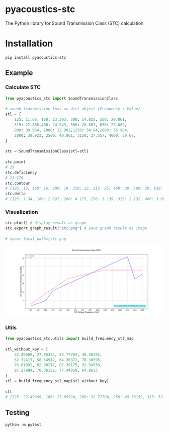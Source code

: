 # pyacoustics-stc
The Python library for Sound Transmission Class (STC) calculation

# Installation
```
pip install pyacoustics-stc
```
## Example
### Calculate STC
```py
from pyacoustics_stc import SoundTransmissionClass

# sound transmission loss as dict object {Frequency : Value}
stl = {
    125: 11.66, 160: 13.303, 200: 14.825, 250: 20.861,
    315: 22.868,400: 24.943, 500: 26.881, 630: 28.889,
    800: 30.964, 1000: 32.902,1250: 34.84,1600: 36.984,
    2000: 38.923, 2500: 40.861, 3150: 27.557, 4000: 30.67,
}

stc = SoundTransmissionClass(stl=stl)

stc.point
# 29
stc.deficiency
# 25.579
stc.contour
# {125: 13, 160: 16, 200: 19, 250: 22, 315: 25, 400: 28, 500: 29, 630: 30, 800: 31, 1000: 32, 1250: 33, 1600: 33, 2000: 33, 2500: 33, 3150: 33, 4000: 33}
stc.delta
# {125: 1.34, 160: 2.697, 200: 4.175, 250: 1.139, 315: 2.132, 400: 3.057, 500: 2.119, 630: 1.111, 800: 0.036, 1000: 0, 1250: 0, 1600: 0, 2000: 0, 2500: 0, 3150: 5.443, 4000: 2.33}

```
### Visualization
```py
stc.plot() # display result as graph
stc.export_graph_result("stc.png") # save graph result as image

# <your_local_path>/stc.png
```
![Sound Transimission Class Graph](https://raw.githubusercontent.com/bozzlab/pyacoustics-stc/main/stc.png)


### Utils 
```py
from pyacoustics_stc.utils import build_frequency_stl_map

stl_without_key = [
    22.49669, 27.85324, 32.77704, 46.30192, 
    52.32415, 58.54912, 64.36372, 70.38595, 
    76.61092, 82.80217, 87.39175, 92.54538, 
    97.27899, 70.36132, 77.44058, 84.8613
]
stl = build_frequency_stl_map(stl_without_key)

stl
# {125: 22.49669, 160: 27.85324, 200: 32.77704, 250: 46.30192, 315: 52.32415, 400: 58.54912, 500: 64.36372, 630: 70.38595, 800: 76.61092, 1000: 82.80217, 1250: 87.39175, 1600: 92.54538, 2000: 97.27899, 2500: 70.36132, 3150: 77.44058, 4000: 84.8613}

```

## Testing
```
python -m pytest
```